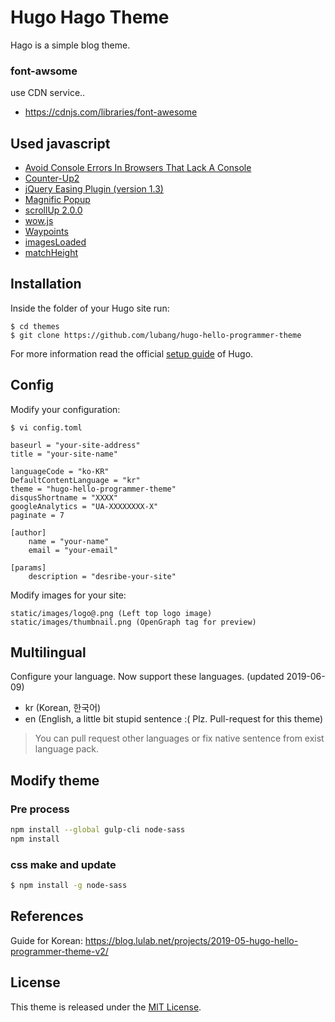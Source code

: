 # Hugo Hago Theme

Hago is a simple blog theme.



### font-awsome

use CDN service..

* https://cdnjs.com/libraries/font-awesome



## Used javascript

* [Avoid Console Errors In Browsers That Lack A Console](https://varunpant.com/posts/avoid-console-errors-in-browsers-that-lack-a-console/)
* [Counter-Up2](https://github.com/bfintal/Counter-Up2)
* [jQuery Easing Plugin (version 1.3)](http://gsgd.co.uk/sandbox/jquery/easing/)
* [Magnific Popup](https://dimsemenov.com/plugins/magnific-popup/)
* [scrollUp 2.0.0](http://markgoodyear.com/labs/scrollup/)
* [wow.js](https://wowjs.uk/docs.html)
* [Waypoints](http://imakewebthings.com/waypoints/)
* [imagesLoaded](https://imagesloaded.desandro.com/)
* [matchHeight](https://brm.io/jquery-match-height) 

## Installation

Inside the folder of your Hugo site run:

    $ cd themes
    $ git clone https://github.com/lubang/hugo-hello-programmer-theme

For more information read the official [setup guide](//gohugo.io/overview/installing/) of Hugo.


## Config

Modify your configuration:

    $ vi config.toml
    
    baseurl = "your-site-address"
    title = "your-site-name"
    
    languageCode = "ko-KR"
    DefaultContentLanguage = "kr"
    theme = "hugo-hello-programmer-theme"
    disqusShortname = "XXXX"
    googleAnalytics = "UA-XXXXXXXX-X"
    paginate = 7
    
    [author]
        name = "your-name"
        email = "your-email"
    
    [params]
        description = "desribe-your-site"

Modify images for your site:

    static/images/logo@.png (Left top logo image)
    static/images/thumbnail.png (OpenGraph tag for preview)

## Multilingual

Configure your language. Now support these languages. (updated 2019-06-09)

* kr (Korean, 한국어)
* en (English, a little bit stupid sentence :( Plz. Pull-request for this theme)

> You can pull request other languages or fix native sentence from exist language pack.



## Modify theme

### Pre process

```bash
npm install --global gulp-cli node-sass
npm install
```



### css make and update

```bash
$ npm install -g node-sass
```



## References

Guide for Korean: https://blog.lulab.net/projects/2019-05-hugo-hello-programmer-theme-v2/

## License

This theme is released under the [MIT License](//github.com/lubang/hugo-hello-programmer-theme/blob/master/LICENSE.md).
